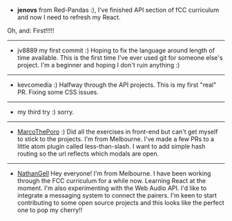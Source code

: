 
* **jenovs** from Red-Pandas :), I've finished API section of fCC curriculum and now I need to refresh my React.

Oh, and: First!!!!!

---

* jv8889 my first commit :) Hoping to fix the language around length of time available. This is the first time I've ever used git for someone else's project. I'm a beginner and hoping I don't ruin anything :)

---

* kevcomedia :) Halfway through the API projects. This is my first "real" PR. Fixing some CSS issues.

---

* my third try :) sorry.

---

* [MarcoThePoro](https://github.com/MarcoThePoro) :) Did all the exercises in front-end but can't get myself to stick to the projects. I'm from Melbourne. I've made a few PRs to a little atom plugin called less-than-slash. I want to add simple hash routing so the url reflects which modals are open.

---

* [NathanGell](https://github.com/NathanGell) Hey everyone! I'm from Melbourne. I have been working through the FCC curriculum for a while now. Learning React at the moment. I'm also experimenting with the Web Audio API. I'd like to integrate a messaging system to connect the pairers. I'm keen to start contributing to some open source projects and this looks like the perfect one to pop my cherry!!
